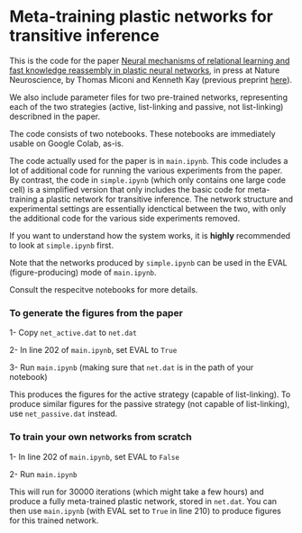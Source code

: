 # Meta-training plastic networks for transitive inference

This is the code for the paper [Neural mechanisms of relational learning and fast knowledge reassembly in plastic neural networks](https://github.com/ThomasMiconi/TransitiveInference/blob/main/TI_Short.pdf), in press at Nature Neuroscience, by Thomas Miconi and Kenneth Kay (previous preprint [here](https://www.biorxiv.org/content/10.1101/2023.07.27.550739)).

We also include parameter files for two pre-trained networks, representing each of the two strategies (active, list-linking and passive, not list-linking) describned in the paper.

The code consists of two notebooks. These notebooks are immediately usable on Google Colab, as-is.

The code actually used for the paper is in `main.ipynb`. This code includes a lot of additional code for running the various experiments from the paper. By contrast, the code in `simple.ipynb` (which only contains one large code cell) is a simplified version that only includes the basic code for meta-training a plastic network for transitive inference. The network structure and experimental settings are essentially idenctical between the two, with only the additional code for the various side experiments removed.

If you want to understand how the system works, it is **highly** recommended to look at `simple.ipynb` first. 

Note that the networks produced by `simple.ipynb` can be used in the EVAL (figure-producing) mode of `main.ipynb`.

Consult the respecitve notebooks for more details.

### To generate the figures from the paper

1- Copy `net_active.dat` to `net.dat`

2- In line 202 of `main.ipynb`, set EVAL to `True`

3- Run `main.ipynb` (making sure that `net.dat` is in the path of your notebook)

This produces the figures for the active strategy (capable of list-linking). To produce similar figures for the passive strategy (not capable of list-linking), use `net_passive.dat` instead.

### To train your own networks from scratch

1- In line 202 of `main.ipynb`, set EVAL to `False`

2- Run `main.ipynb` 

This will run for 30000 iterations (which might take a few hours) and produce a fully meta-trained plastic network, stored in `net.dat`. You can then use `main.ipynb` (with EVAL set to `True` in line 210) to produce figures for this trained network.

